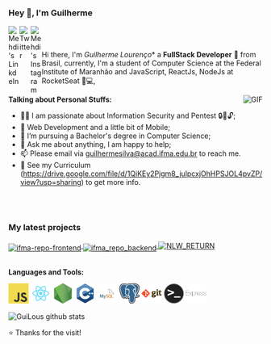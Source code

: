 ### Hey 👋, I'm Guilherme

<a href="https://www.linkedin.com/in/guilherme-louren%C3%A7o-da-silva-869445212/">
  <img align="left" alt="Mehdi's LinkdeIn" width="22px" src="https://cdn.jsdelivr.net/npm/simple-icons@v3/icons/linkedin.svg" />
</a>
<a href="https://twitter.com/Guilher29941154">
  <img align="left" alt="Twitter" width="22px" src="https://cdn.jsdelivr.net/npm/simple-icons@v3/icons/twitter.svg" />
</a>
<a href="https://www.instagram.com/guill.lourenco49/">
  <img align="left" alt="Mehdi's Instagram" width="22px" src="https://cdn.jsdelivr.net/npm/simple-icons@v3/icons/instagram.svg" />
</a>

<br />
<br />

Hi there, I'm *Guilherme Lourenço** a **FullStack Developer** 🚀 from Brasil, currently, I'm a student of Computer Science at the Federal Institute of Maranhão and JavaScript, ReactJs, NodeJs at RocketSeat  📱💻,

  <img align="right" alt="GIF" src="https://i.pinimg.com/originals/e4/26/70/e426702edf874b181aced1e2fa5c6cde.gif" />

**Talking about Personal Stuffs:**

- 👨‍💻 I am passionate about Information Security and Pentest 🔒🔑🔓;
- 🤔 Web Development and a little bit of Mobile;
- 💼 I’m pursuing a Bachelor's degree in Computer Science;
- 💬 Ask me about anything, I am happy to help;
- 📫 Please email via guilhermesilva@acad.ifma.edu.br to reach me.
- 📝 See my Curriculum (https://drive.google.com/file/d/1QiKEy2Pjgm8_julpcxjOhHPSJOL4pvZP/view?usp=sharing) to get more info.

<br />
<br />

### My latest projects

<a href="https://github.com/GuiLous/ifma-repo-frontend">
  <img align="middle" src="https://github-readme-stats.vercel.app/api/pin/?username=GuiLous&repo=ifma-repo-frontend" alt="ifma-repo-frontend" />
</a>
<a href="https://github.com/GuiLous/ifma_repo_backend">
  <img align="middle" src="https://github-readme-stats.vercel.app/api/pin/?username=GuiLous&repo=ifma_repo_backend" alt="ifma_repo_backend" />
</a>

<a href="https://github.com/GuiLous/NLW_RETURN">
  <img align="center" src="https://github-readme-stats.vercel.app/api/pin/?username=GuiLous&repo=NLW_RETURN" alt="NLW_RETURN" />
</a>

<br />
<br />

**Languages and Tools:**  

<code><img height="40" src="https://raw.githubusercontent.com/github/explore/80688e429a7d4ef2fca1e82350fe8e3517d3494d/topics/javascript/javascript.png"></code>
<code><img height="40" src="https://raw.githubusercontent.com/github/explore/80688e429a7d4ef2fca1e82350fe8e3517d3494d/topics/react/react.png"></code>
<code><img height="40" src="https://raw.githubusercontent.com/github/explore/80688e429a7d4ef2fca1e82350fe8e3517d3494d/topics/nodejs/nodejs.png"></code>
<code><img height="40" src="https://raw.githubusercontent.com/github/explore/80688e429a7d4ef2fca1e82350fe8e3517d3494d/topics/cpp/cpp.png"></code>
<code><img height="40" src="https://raw.githubusercontent.com/github/explore/80688e429a7d4ef2fca1e82350fe8e3517d3494d/topics/mysql/mysql.png"></code>
<code><img height="40" src="https://raw.githubusercontent.com/github/explore/80688e429a7d4ef2fca1e82350fe8e3517d3494d/topics/postgresql/postgresql.png"></code>
<code><img height="40" src="https://raw.githubusercontent.com/github/explore/80688e429a7d4ef2fca1e82350fe8e3517d3494d/topics/git/git.png"></code>
<code><img height="40" src="https://raw.githubusercontent.com/github/explore/80688e429a7d4ef2fca1e82350fe8e3517d3494d/topics/terminal/terminal.png"></code>
<code><img height="40" src="https://raw.githubusercontent.com/github/explore/80688e429a7d4ef2fca1e82350fe8e3517d3494d/topics/express/express.png"></code>

![GuiLous github stats](https://github-readme-stats.vercel.app/api?username=GuiLous&show_icons=true&hide_border=true)

⭐️ Thanks for the visit!
